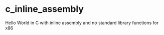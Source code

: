 # c_inline_assembly
Hello World in C with inline assembly and no standard library functions for x86
